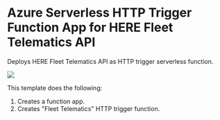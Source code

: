 # Azure Serverless HTTP Trigger Function App for HERE Fleet Telematics API

Deploys HERE Fleet Telematics API as HTTP trigger serverless function.

<a href="https://portal.azure.com/#create/Microsoft.Template/uri/https%3A%2F%2Fraw.githubusercontent.com%2Fheremaps%2Fhere-azure-serverless%2Fmaster%2FarmTemplates%2F103-hlsARMTemplateServerlessFunctionFleetTelematics%2Fazuredeploy.json" target="_blank">
    <img src="http://azuredeploy.net/deploybutton.png"/>
</a>

This template does the following:
  1. Creates a function app.
  2. Creates "Fleet Telematics" HTTP trigger function.


